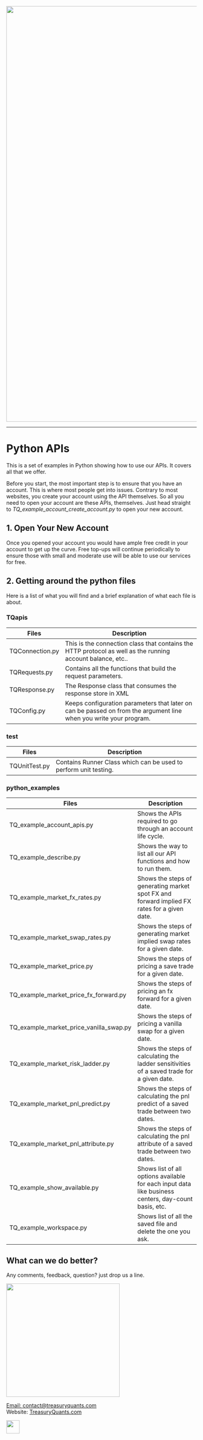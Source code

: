 <p><img src="https://github.com/treasuryquants/examples/raw/main/assets/MainPic2.png" width="1100"></p>

***
# Python APIs
This is a set of examples in Python showing how to use our APIs. It covers all that we offer.

Before you start, the most important step is to ensure that you have an account. This is where most people get into issues. Contrary to most websites, you create your account using the API themselves. So all you need to open your account are these APIs, themselves. Just head straight to *TQ_example_account_create_account.py* to open your new account.

## 1. Open Your New Account
Once you opened your account you would have ample free credit in your account to get up the curve. Free top-ups will continue periodically to ensure those with small and moderate use will be able to use our services for free.
 

  
## 2. Getting around the python files
Here is a list of what you will find and a brief explanation of what each file is about.

### TQapis
| Files | Description |
| ------ | ----------- |
| TQConnection.py| This is the connection class that contains the HTTP protocol as well as the running account balance, etc.. |
| TQRequests.py | Contains all the functions that build the request parameters.  |
| TQResponse.py  | The Response class that consumes the response store in XML|
| TQConfig.py | Keeps configuration parameters that later on can be passed on from the argument line when you write your program.|

### test
| Files | Description |
| ------ | ----------- |
| TQUnitTest.py | Contains Runner Class which can be used to perform unit testing.  |

### python_examples
| Files | Description |
| ------ | ----------- |
| TQ_example_account_apis.py    | Shows the APIs required to go through an account life cycle.  |
| TQ_example_describe.py    | Shows the way to list all our API functions and how to run them.|
| TQ_example_market_fx_rates.py    | Shows the steps of generating market spot FX and forward implied FX rates for a given date. |
| TQ_example_market_swap_rates.py | Shows the steps of generating market implied swap rates for a given date.|
| TQ_example_market_price.py | Shows the steps of pricing a save trade for a given date.|
| TQ_example_market_price_fx_forward.py | Shows the steps of pricing an fx forward for a given date.|
| TQ_example_market_price_vanilla_swap.py | Shows the steps of pricing a vanilla swap for a given date.|
| TQ_example_market_risk_ladder.py | Shows the steps of calculating the ladder sensitivities of a saved trade for a given date.|
| TQ_example_market_pnl_predict.py | Shows the steps of calculating the pnl predict of a saved trade between two dates.|
| TQ_example_market_pnl_attribute.py | Shows the steps of calculating the pnl attribute of a saved trade between two dates.|
| TQ_example_show_available.py | Shows list of all options available for each input data like business centers, day-count basis, etc.|
| TQ_example_workspace.py | Shows list of all the saved file and delete the one you ask.|

<a name="what_can_we_do_better"></a>
## What can we do better?
Any comments, feedback, question? just drop us a line.

<p align="left"><a href="https://treasuryquants.com/"> <img src="https://github.com/treasuryquants/examples/raw/main/assets/logoBlackSmall.png" width="300">
<p align="left">
Email: <a href="mailto:contact@treasuryquants.com">contact@treasuryquants.com</a><br>
Website: <a href="https://treasuryquants.com/" target="_blank">TreasuryQuants.com</a><br>
<p align="left"><a href="https://www.linkedin.com/company/treasury-quants/"><img src="https://github.com/treasuryquants/examples/raw/main/assets/linkedIn.png" width="35"></a></p>
